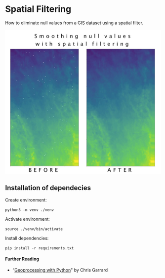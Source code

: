 # Spatial Filtering
How to eliminate null values from a GIS dataset using a spatial filter.

![Images of GIS elevation data before and after spatial filter smoothing has been applied.](images/null_smoothing.jpg)

## Installation of dependecies

Create environment:

```python3 -m venv ./venv```

Activate environment:

```source ./venv/bin/activate```

Install dependencies:

```pip install -r requirements.txt```

#### __Further Reading__

* “[Geoprocessing with Python](https://livebook.manning.com/book/geoprocessing-with-python/chapter-11/77)" by Chris Garrard
